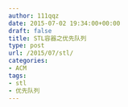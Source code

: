 ```yaml
---
author: 111qqz
date: 2015-07-02 19:34:00+00:00
draft: false
title: STL容器之优先队列
type: post
url: /2015/07/stl/
categories:
- ACM
tags:
- stl
- 优先队列
---
```



